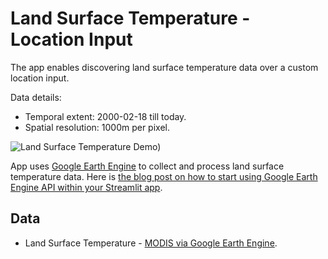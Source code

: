 # Land Surface Temperature - Location Input


The app enables discovering land surface temperature data over a custom location input.

Data details:
- Temporal extent: 2000-02-18 till today.
- Spatial resolution: 1000m per pixel.

![Land Surface Temperature Demo)](https://user-images.githubusercontent.com/17071295/200876171-e6ed377c-c1bf-47cc-b63c-067b4a7a1dae.gif)


App uses [Google Earth Engine](https://earthengine.google.com/) to collect and process land surface temperature data. 
Here is [the blog post on how to start using Google Earth Engine API within your Streamlit app](https://medium.com/@mykolakozyr/using-google-earth-engine-in-a-streamlit-app-62c729793007).


## Data
- Land Surface Temperature - [MODIS via Google Earth Engine](https://developers.google.com/earth-engine/datasets/catalog/MODIS_061_MOD11A2).
